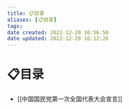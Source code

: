 ```yaml
---
title: 📋目录
aliases: [📋目录]
tags: 
date created: 2022-12-20 16:56:50
date updated: 2022-12-29 16:12:26
---
```


# 📋目录

- [[中国国民党第一次全国代表大会宣言]]
